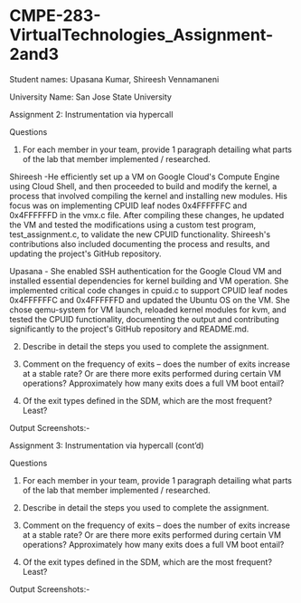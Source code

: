 # CMPE-283-VirtualTechnologies_Assignment-2and3

Student names: Upasana Kumar, Shireesh Vennamaneni

University Name: San Jose State University

Assignment 2: Instrumentation via hypercall 


Questions

1. For each member in your team, provide 1 paragraph detailing what parts of the lab that member implemented / researched.

Shireesh -He efficiently set up a VM on Google Cloud's Compute Engine using Cloud Shell, and then proceeded to build and modify the kernel, a process that involved compiling the kernel and installing new modules. His focus was on implementing CPUID leaf nodes 0x4FFFFFFC and 0x4FFFFFFD in the vmx.c file. After compiling these changes, he updated the VM and tested the modifications using a custom test program, test_assignment.c, to validate the new CPUID functionality. Shireesh's contributions also included documenting the process and results, and updating the project's GitHub repository.


Upasana - She enabled SSH authentication for the Google Cloud VM and installed essential dependencies for kernel building and VM operation. She implemented critical code changes in cpuid.c to support CPUID leaf nodes 0x4FFFFFFC and 0x4FFFFFFD and updated the Ubuntu OS on the VM. She chose qemu-system for VM launch, reloaded kernel modules for kvm, and tested the CPUID functionality, documenting the output and contributing significantly to the project's GitHub repository and README.md.


2. Describe in detail the steps you used to complete the assignment.


3. Comment on the frequency of exits – does the number of exits increase at a stable rate? Or are there more exits performed during certain VM operations? Approximately how many exits does a full VM
   boot entail?

   
4. Of the exit types defined in the SDM, which are the most frequent? Least?


Output Screenshots:-

Assignment 3: Instrumentation via hypercall (cont’d)

Questions

1. For each member in your team, provide 1 paragraph detailing what parts of the lab that member implemented / researched.


2. Describe in detail the steps you used to complete the assignment.


3. Comment on the frequency of exits – does the number of exits increase at a stable rate? Or are there more exits performed during certain VM operations? Approximately how many exits does a full VM
   boot entail?

   
4. Of the exit types defined in the SDM, which are the most frequent? Least?

Output Screenshots:-
